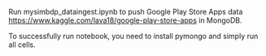 Run mysimbdp_dataingest.ipynb to push Google Play Store Apps data https://www.kaggle.com/lava18/google-play-store-apps in MongoDB.

To successfully run notebook, you need to install pymongo  and simply run all cells.